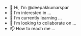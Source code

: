 - 👋 Hi, I’m @deepakkumarspar
- 👀 I’m interested in ...
- 🌱 I’m currently learning ...
- 💞️ I’m looking to collaborate on ...
- 📫 How to reach me ...

<!---
deepakkumarspar/deepakkumarspar is a ✨ special ✨ repository because its `README.md` (this file) appears on your GitHub profile.
You can click the Preview link to take a look at your changes.
--->
